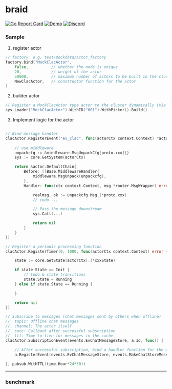 # braid
> 

[![Go Report Card](https://goreportcard.com/badge/github.com/pojol/braid?style=flat-square)](https://goreportcard.com/report/github.com/pojol/braid)
[![Demo](https://img.shields.io/badge/demo-braid--demo-brightgreen?style=flat-square)](https://github.com/pojol/braid-demo)
[![Discord](https://img.shields.io/discord/1210543471593791488?color=7289da&label=Discord&logo=discord&style=flat-square)](https://discord.gg/yXJgTrkWxT)


### Sample

1. register actor
```go
// factory  e.g. test/mockdata/actor_factory
factory.bind("MockClacActor", 
    false,          // whether the node is unique
    20,             // weight of the actor
    50000,          // maximum number of actors to be built in the cluster
    NewClacActor,   // constructor function for the actor
)
```

2. builder actor
```go
// Register a MockClacActor type actor to the cluster dynamically (via load balancing)
sys.Loader("MockClacActor").WithID("001").WithPicker().Build()
```

3. Implement logic for the actor
```go

// Bind message handler
clacActor.RegisterEvent("ev_clac", func(actorCtx context.Context) *actor.DefaultChain {
    
    // use middleware
    unpackcfg := &middleware.MsgUnpackCfg[proto.xxx]{}
    sys := core.GetSystem(actorCtx)

    return &actor.DefaultChain{
        Before: []Base.MiddlewareHandler{
            middleware.MsgUnpack(unpackcfg),
        },
        Handler: func(ctx context.Context, msg *router.MsgWrapper) error {

            realmsg, ok := unpackcfg.Msg.(*proto.xxx)
            // todo ...

            // Pass the message downstream
            sys.Call(...)

            return nil
        }
    }
})

// Register a periodic processing function
clacActor.RegisterTimer(0, 1000, func(actorCtx context.Context) error {

    state := core.GetState(actorCtx).(*xxxState)

    if state.State == Init {
        // todo & state transitions
        state.State = Running
    } else if state.State == Running {

    }

    return nil
})

// Subscribe to messages (chat messages sent by others when offline)
//  topic: Offline chat messages
//  channel: The actor itself
//  succ: Callback after successful subscription
//  ttl: Time-to-live for messages in the cache
clacActor.SubscriptionEvent(events.EvChatMessageStore, a.Id, func() {

    // After successful subscription, bind a handler function for the message
    a.RegisterEvent(events.EvChatMessageStore, events.MakeChatStoreMessage)
    
}, pubsub.WithTTL(time.Hour*24*30))
```


---

### benchmark
